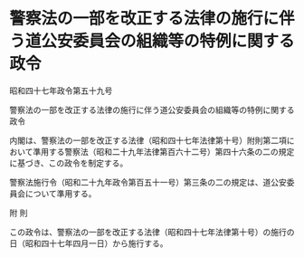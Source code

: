 # 警察法の一部を改正する法律の施行に伴う道公安委員会の組織等の特例に関する政令

昭和四十七年政令第五十九号

警察法の一部を改正する法律の施行に伴う道公安委員会の組織等の特例に関する政令

内閣は、警察法の一部を改正する法律（昭和四十七年法律第十号）附則第二項において準用する警察法（昭和二十九年法律第百六十二号）第四十六条の二の規定に基づき、この政令を制定する。

警察法施行令（昭和二十九年政令第百五十一号）第三条の二の規定は、道公安委員会について準用する。

附 則

この政令は、警察法の一部を改正する法律（昭和四十七年法律第十号）の施行の日（昭和四十七年四月一日）から施行する。
